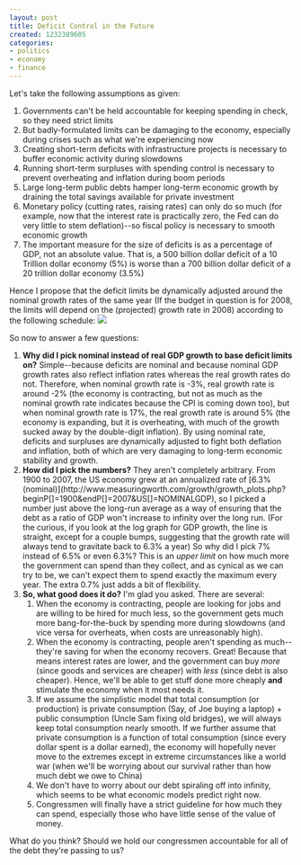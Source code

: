 ```yaml
---
layout: post
title: Deficit Control in the Future
created: 1232389605
categories:
- politics
- economy
- finance
---
```

Let's take the following assumptions as given:
<ol>
<li>Governments can't be held accountable for keeping spending in check, so they need strict limits</li>
<li>But badly-formulated limits can be damaging to the economy, especially during crises such as what we're experiencing now</li>
<li>Creating short-term deficits with infrastructure projects is necessary to buffer economic activity during slowdowns</li>
<li>Running short-term surpluses with spending control is necessary to prevent overheating and inflation during boom periods</li>
<li>Large long-term public debts hamper long-term economic growth by draining the total savings available for private investment</li>
<li>Monetary policy (cutting rates, raising rates) can only do so much (for example, now that the interest rate is practically zero, the Fed can do very little to stem deflation)--so fiscal policy is necessary to smooth economic growth</li>
<li>The important measure for the size of deficits is as a percentage of GDP, not an absolute value. That is, a 500 billion dollar deficit of a 10 Trillion dollar economy (5%) is worse than a 700 billion dollar deficit of a 20 trillion dollar economy (3.5%)</li>
</ol>
Hence I propose that the deficit limits be dynamically adjusted around the nominal growth rates of the same year (If the budget in question is for 2008, the limits will depend on the (projected) growth rate in 2008) according to the following schedule:

<img src="/system/files/deficitGuidelines.png" />

So now to answer a few questions:
<ol>
<li><strong>Why did I pick nominal instead of real GDP growth to base deficit limits on?</strong> Simple--because deficits are nominal and because nominal GDP growth rates also reflect inflation rates whereas the real growth rates do not. Therefore, when nominal growth rate is -3%, real growth rate is around -2% (the economy is contracting, but not as much as the nominal growth rate indicates because the CPI is coming down too), but when nominal growth rate is 17%, the real growth rate is around 5% (the economy is expanding, but it is overheating, with much of the growth sucked away by the double-digit inflation). By using nominal rate, deficits and surpluses are dynamically adjusted to fight both deflation and inflation, both of which are very damaging to long-term economic stability and growth.</li>
<li><strong>How did I pick the numbers?</strong> They aren't completely arbitrary. From 1900 to 2007, the US economy grew at an annualized rate of [6.3% (nominal)](http://www.measuringworth.com/growth/growth_plots.php?beginP[]=1900&endP[]=2007&US[]=NOMINALGDP), so I picked a number just above the long-run average as a way of ensuring that the debt as a ratio of GDP won't increase to infinity over the long run. (For the curious, if you look at the log graph for GDP growth, the line is straight, except for a couple bumps, suggesting that the growth rate will always tend to gravitate back to 6.3% a year) So why did I pick 7% instead of 6.5% or even 6.3%? This is an <em>upper limit</em> on how much more the government can spend than they collect, and as cynical as we can try to be, we can't expect them to spend exactly the maximum every year. The extra 0.7% just adds a bit of flexibility.</li>
<li><strong>So, what good does it do?</strong> I'm glad you asked. There are several:
<ol>
<li>When the economy is contracting, people are looking for jobs and are willing to be hired for much less, so the government gets much more bang-for-the-buck by spending more during slowdowns (and vice versa for overheats, when costs are unreasonably high).</li>
<li>When the economy is contracting, people aren't spending as much--they're saving for when the economy recovers. Great! Because that means interest rates are lower, and the government can buy <em>more</em> (since goods and services are cheaper) with <em>less</em> (since debt is also cheaper). Hence, we'll be able to get stuff done more cheaply <strong>and</strong> stimulate the economy when it most needs it.</li>
<li>If we assume the simplistic model that total consumption (or production) is private consumption (Say, of Joe buying a laptop) + public consumption (Uncle Sam fixing old bridges), we will always keep total consumption nearly smooth. If we further assume that private consumption is a function of total consumption (since every dollar spent is a dollar earned), the economy will hopefully never move to the extremes except in extreme circumstances like a world war (when we'll be worrying about our survival rather than how much debt we owe to China)</li>
<li>We don't have to worry about our debt spiraling off into infinity, which seems to be what economic models predict right now.</li>
<li>Congressmen will finally have a strict guideline for how much they can spend, especially those who have little sense of the value of money.</li>
</ol>
</li>
</ol>
What do you think? Should we hold our congressmen accountable for all of the debt they're passing to us?
